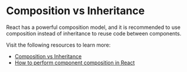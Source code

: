 # Composition vs Inheritance

React has a powerful composition model, and it is recommended to use composition instead of inheritance to reuse code between components.

Visit the following resources to learn more:

- [Composition vs Inheritance](https://reactjs.org/docs/composition-vs-inheritance.html)
- [How to perform component composition in React](https://www.robinwieruch.de/react-component-composition/)
